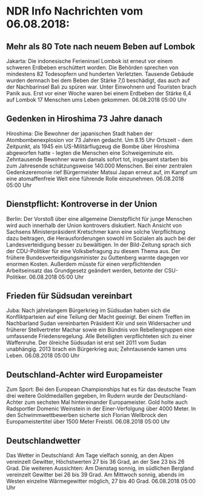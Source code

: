 # NDR Info Nachrichten vom 06.08.2018:


## Mehr als 80 Tote nach neuem Beben auf Lombok
Jakarta: 	Die indonesische Ferieninsel Lombok ist erneut vor einem schweren Erdbeben erschüttert worden. Die Behörden sprechen von mindestens 82 Todesopfern und hunderten Verletzten. Tausende Gebäude wurden demnach bei dem Beben der Stärke 7,0 beschädigt, das auch auf der Nachbarinsel Bali zu spüren war. Unter Einwohnern und Touristen brach Panik aus. Erst vor einer Woche waren bei einem Erdbeben der Stärke 6,4 auf Lombok 17 Menschen ums Leben gekommen. 06.08.2018 05:00 Uhr 

## Gedenken in Hiroshima 73 Jahre danach
Hiroshima: 	Die Bewohner der japanischen Stadt haben der Atombombenexplosion vor 73 Jahren gedacht. Um 8.15 Uhr Ortszeit - dem Zeitpunkt, als 1945 ein US-Militärflugzeug die Bombe über Hiroshima abgeworfen hatte - legten die Menschen eine Schweigeminute ein. Zehntausende Bewohner waren damals sofort tot, insgesamt starben bis zum Jahresende schätzungsweise 140.000 Menschen. Bei einer zentralen Gedenkzeremonie rief Bürgermeister Matsui Japan erneut auf, im Kampf um eine atomaffenfreie Welt eine führende Rolle einzunehmen. 06.08.2018 05:00 Uhr 

## Dienstpflicht: Kontroverse in der Union
Berlin: Der Vorstoß über eine allgemeine Dienstpflicht für junge Menschen wird auch innerhalb der Union kontrovers diskutiert. Nach Ansicht von Sachsens Ministerpräsident Kretschmer kann eine solche Verpflichtung dazu beitragen, die Herausforderungen sowohl im Sozialen als auch bei der Landesverteidigung besser zu bewältigen. In der Bild-Zeitung sprach sich der CDU-Politiker für eine Volksbefragung zu diesem Thema aus. Der frühere Bundesverteidigungsminister zu Guttenberg warnte dagegen vor enormen Kosten. Außerdem müsste für einen verpflichtenden Arbeitseinsatz das Grundgesetz geändert werden, betonte der CSU-Politiker. 06.08.2018 05:00 Uhr 

## Frieden für Südsudan vereinbart
Juba: Nach jahrelangem Bürgerkrieg im Südsudan haben sich die Konfliktparteien auf eine Teilung der Macht geeinigt. Bei einem Treffen im Nachbarland Sudan vereinbarten Präsident Kiir und sein Widersacher und früherer Stellvertreter Machar sowie ein Bündnis von Rebellengruppen eine umfassende Friedensregelung. Alle Beteiligten verpflichteten sich zu einer Waffenruhe. Der ölreiche Südsudan ist erst seit 2011 vom Sudan unabhängig. 2013 brach ein Bürgerkrieg aus; Zehntausende kamen ums Leben. 06.08.2018 05:00 Uhr 

## Deutschland-Achter wird Europameister
Zum Sport:	Bei den European Championships hat es für das deutsche Team drei weitere Goldmedaillen gegeben, Im Rudern wurde der Deutschland-Achter zum sechsten Mal hintereinander Europameister. Gold holte auch Radsportler Domenic Weinstein in der Einer-Verfolgung über 4000 Meter. In den Schwimmwettbewerben sicherte sich Florian Wellbrock den Europameistertitel über 1500 Meter Freistil. 06.08.2018 05:00 Uhr 

## Deutschlandwetter
Das Wetter in Deutschland: Am Tage vielfach sonnig, an den Alpen vereinzelt Gewitter, Höchstwerten 27 bis 36 Grad, an der See 23 bis 26 Grad. Die weiteren Aussichten: Am Dienstag sonnig, im südlichen Bergland vereinzelt Gewitter bei 26 bis 39 Grad. Am Mittwoch sonnig, abends im Westen einzelne Wärmegewitter möglich, 27 bis 40 Grad. 06.08.2018 05:00 Uhr 
